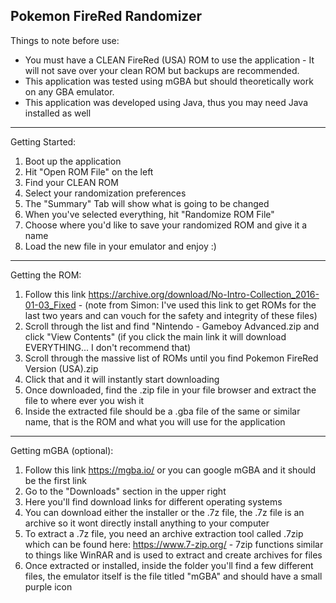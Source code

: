 Pokemon FireRed Randomizer 
--------------------------------------------------------------------------------------------------
Things to note before use: 
- You must have a CLEAN FireRed (USA) ROM to use the application - It will not save over your clean ROM but backups are recommended.
- This application was tested using mGBA but should theoretically work on any GBA emulator.  
- This application was developed using Java, thus you may need Java installed as well 
--------------------------------------------------------------------------------------------------
Getting Started:
1. Boot up the application 
2. Hit "Open ROM File" on the left 
3. Find your CLEAN ROM 
4. Select your randomization preferences
5. The "Summary" Tab will show what is going to be changed 
6. When you've selected everything, hit "Randomize ROM File" 
7. Choose where you'd like to save your randomized ROM and give it a name 
8. Load the new file in your emulator and enjoy :) 
--------------------------------------------------------------------------------------------------
Getting the ROM:
1. Follow this link https://archive.org/download/No-Intro-Collection_2016-01-03_Fixed - (note from Simon: I've used this link to get ROMs for the last two years and can vouch for the safety and integrity of these files) 
2. Scroll through the list and find "Nintendo - Gameboy Advanced.zip and click "View Contents" (if you click the main link it will download EVERYTHING... I don't recommend that)
3. Scroll through the massive list of ROMs until you find Pokemon FireRed Version (USA).zip
4. Click that and it will instantly start downloading 
5. Once downloaded, find the .zip file in your file browser and extract the file to where ever you wish it
6. Inside the extracted file should be a .gba file of the same or similar name, that is the ROM and what you will use for the application
--------------------------------------------------------------------------------------------------
Getting mGBA (optional):
1. Follow this link https://mgba.io/ or you can google mGBA and it should be the first link 
2. Go to the "Downloads" section in the upper right 
3. Here you'll find download links for different operating systems
4. You can download either the installer or the .7z file, the .7z file is an archive so it wont directly install anything to your computer
5. To extract a .7z file, you need an archive extraction tool called .7zip which can be found here: https://www.7-zip.org/ - 7zip functions similar to things like WinRAR and is used to extract and create archives for files 
6. Once extracted or installed, inside the folder you'll find a few different files, the emulator itself is the file titled "mGBA" and should have a small purple icon
